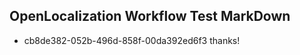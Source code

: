 ## OpenLocalization Workflow Test MarkDown
* cb8de382-052b-496d-858f-00da392ed6f3 
thanks!<!--HONumber=Mar16_HO3-->
